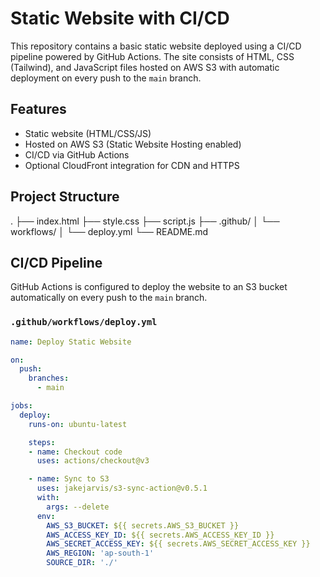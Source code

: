 
# Static Website with CI/CD

This repository contains a basic static website deployed using a CI/CD pipeline powered by GitHub Actions. The site consists of HTML, CSS (Tailwind), and JavaScript files hosted on AWS S3 with automatic deployment on every push to the `main` branch.

## Features

- Static website (HTML/CSS/JS)
- Hosted on AWS S3 (Static Website Hosting enabled)
- CI/CD via GitHub Actions
- Optional CloudFront integration for CDN and HTTPS

## Project Structure

.
├── index.html
├── style.css
├── script.js
├── .github/
│ └── workflows/
│ └── deploy.yml
└── README.md



## CI/CD Pipeline

GitHub Actions is configured to deploy the website to an S3 bucket automatically on every push to the `main` branch.

### `.github/workflows/deploy.yml`

```yaml
name: Deploy Static Website

on:
  push:
    branches:
      - main

jobs:
  deploy:
    runs-on: ubuntu-latest

    steps:
    - name: Checkout code
      uses: actions/checkout@v3

    - name: Sync to S3
      uses: jakejarvis/s3-sync-action@v0.5.1
      with:
        args: --delete
      env:
        AWS_S3_BUCKET: ${{ secrets.AWS_S3_BUCKET }}
        AWS_ACCESS_KEY_ID: ${{ secrets.AWS_ACCESS_KEY_ID }}
        AWS_SECRET_ACCESS_KEY: ${{ secrets.AWS_SECRET_ACCESS_KEY }}
        AWS_REGION: 'ap-south-1'
        SOURCE_DIR: './'


